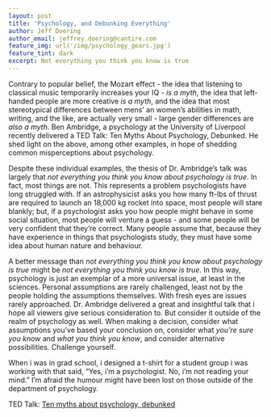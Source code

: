 ```yaml
---
layout: post
title: 'Psychology, and Debunking Everything'
author: Jeff Doering
author_email: jeffrey.doering@cantire.com
feature_img: url('/img/psychology_gears.jpg')
feature_tint: dark
excerpt: Not everything you think you know is true
---
```



Contrary to popular belief, the Mozart effect - the idea that listening to classical music temporarily increases your IQ - *is a myth*, the idea that left-handed people are more creative *is a myth*, and the idea that most stereotypical differences between mens’ an women’s abilities in math, writing, and the like, are actually very small - large gender differences are *also a myth*. Ben Ambridge, a psychology at the University of Liverpool recently delivered a TED Talk: Ten Myths About Psychology, Debunked. He shed light on the above, among other examples, in hope of shedding common misperceptions about psychology.


Despite these individual examples, the thesis of Dr. Ambridge’s talk was largely that *not everything you think you know about psychology is true*. In fact, most things are not. This represents a problem psychologists have long struggled with. If an astrophysicist asks you how many ft-lbs of thrust are required to launch an 18,000 kg rocket into space, most people will stare blankly; but, if a psychologist asks you how people might behave in some social situation, most people will venture a guess - and some people will be very confident that they’re correct. Many people assume that, because they have experience in things that psychologists study, they must have some idea about human nature and behaviour.


A better message than *not everything you think you know about psychology is true* might be *not everything you think you know is true*. In this way, psychology is just an exemplar of a more universal issue, at least in the sciences. Personal assumptions are rarely challenged, least not by the people holding the assumptions themselves. With fresh eyes are issues rarely approached. Dr. Ambridge delivered a great and insightful talk that i hope all viewers give serious consideration to. But consider it outside of the realm of psychology as well. When making a decision, consider what assumptions you’ve based your conclusion on, consider what *you’re sure you know* and *what you think you know*, and consider alternative possibilities. Challenge yourself.


When i was in grad school, i designed a t-shirt for a student group i was working with that said, “Yes, i’m a psychologist. No, i’m not reading your mind.” I’m afraid the humour might have been lost on those outside of the department of psychology.


TED Talk: [Ten myths about psychology, debunked](http://www.ted.com/talks/ben_ambridge_10_myths_about_psychology_debunked?language=en)
